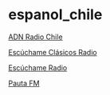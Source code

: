 # espanol_chile

[ADN Radio Chile](https://18693.live.streamtheworld.com/ADN.mp3)

[Escúchame Clásicos Radio](https://streamingsonicpro.com:7053/stream)

[Escúchame Radio](http://streamingsonicpro.com:8104/)

[Pauta FM](https://unlimited1-eu.dps.live/radiopauta/aac/icecast.audio)

